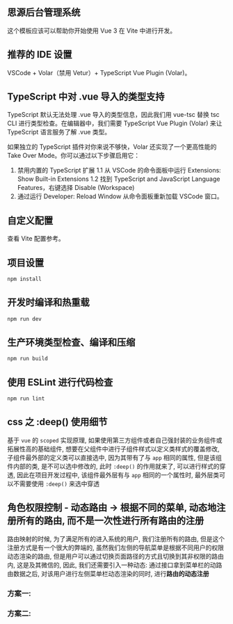 ## 思源后台管理系统

这个模板应该可以帮助你开始使用 Vue 3 在 Vite 中进行开发。

## 推荐的 IDE 设置

VSCode + Volar（禁用 Vetur）+ TypeScript Vue Plugin (Volar)。

## TypeScript 中对 .vue 导入的类型支持

TypeScript 默认无法处理 .vue 导入的类型信息，因此我们用 vue-tsc 替换 tsc CLI 进行类型检查。在编辑器中，我们需要 TypeScript Vue Plugin (Volar) 来让 TypeScript 语言服务了解 .vue 类型。

如果独立的 TypeScript 插件对你来说不够快，Volar 还实现了一个更高性能的 Take Over Mode。你可以通过以下步骤启用它：

1. 禁用内置的 TypeScript 扩展
    1.1 从 VSCode 的命令面板中运行 Extensions: Show Built-in Extensions
    1.2 找到 TypeScript and JavaScript Language Features，右键选择 Disable (Workspace)
2. 通过运行 Developer: Reload Window 从命令面板重新加载 VSCode 窗口。

## 自定义配置

查看 Vite 配置参考。

## 项目设置

```sh
npm install
```

## 开发时编译和热重载

```sh
npm run dev
```

## 生产环境类型检查、编译和压缩

```sh
npm run build
```

## 使用 ESLint 进行代码检查

```sh
npm run lint
```

## css 之 :deep() 使用细节

基于 `vue` 的 `scoped` 实现原理, 如果使用第三方组件或者自己强封装的业务组件或拓展性高的基础组件, 想要在父组件中进行子组件样式以定义类样式的覆盖修改, 子组件最外部的定义类可以直接选中, 因为其带有了与 `app` 相同的属性, 但是该组件内部的类, 是不可以选中修改的, 此时 `:deep()` 的作用就来了, 可以进行样式的穿透, 因此在项目开发过程中, 该组件最外层有与 `app` 相同的一个属性时, 最外层类可以不需要使用 `:deep()` 来选中穿透


## 角色权限控制 - 动态路由 -> 根据不同的菜单, 动态地注册所有的路由, 而不是一次性进行所有路由的注册

路由映射的时候, 为了满足所有的进入系统的用户, 我们注册所有的路由, 但是这个注册方式是有一个很大的弊端的, 虽然我们左侧的导航菜单是根据不同用户的权限动态渲染的路由, 但是用户可以通过切换页面路径的方式且切换到其非权限的路由内, 这是及其微信的, 因此, 我们还需要引入一种动态: 通过接口拿到菜单栏的动路由数据之后, 对该用户进行左侧菜单栏动态渲染的同时, 进行**路由的动态注册**

### 方案一: 

### 方案二: 